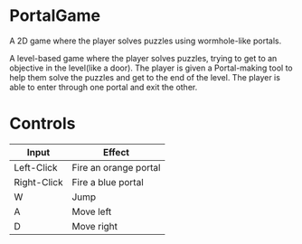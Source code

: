 # PortalGame
A 2D game where the player solves puzzles using wormhole-like portals.

A level-based game where the player solves puzzles, trying to get to an objective in the level(like a door). The player is given a Portal-making tool to help them solve the puzzles and get to the end of the level. The player is able to enter through one portal and exit the other. 

# Controls
| Input         | Effect                |
|---------------|-----------------------|
|   Left-Click  | Fire an orange portal |
|   Right-Click | Fire a blue portal    |
|   W           | Jump                  |
|   A           | Move left             |
|   D           | Move right            |